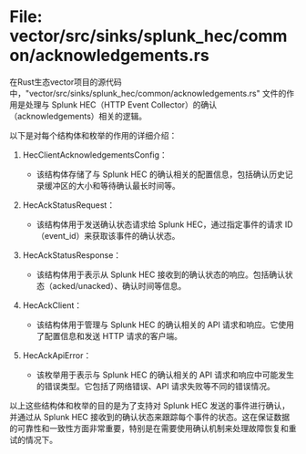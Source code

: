 # File: vector/src/sinks/splunk_hec/common/acknowledgements.rs

在Rust生态vector项目的源代码中，"vector/src/sinks/splunk_hec/common/acknowledgements.rs" 文件的作用是处理与 Splunk HEC（HTTP Event Collector）的确认（acknowledgements）相关的逻辑。

以下是对每个结构体和枚举的作用的详细介绍：

1. HecClientAcknowledgementsConfig：
   - 该结构体存储了与 Splunk HEC 的确认相关的配置信息，包括确认历史记录缓冲区的大小和等待确认最长时间等。

2. HecAckStatusRequest：
   - 该结构体用于发送确认状态请求给 Splunk HEC，通过指定事件的请求 ID（event_id）来获取该事件的确认状态。

3. HecAckStatusResponse：
   - 该结构体用于表示从 Splunk HEC 接收到的确认状态的响应。包括确认状态（acked/unacked）、确认时间等信息。

4. HecAckClient：
   - 该结构体用于管理与 Splunk HEC 的确认相关的 API 请求和响应。它使用了配置信息和发送 HTTP 请求的客户端。

5. HecAckApiError：
   - 该枚举用于表示与 Splunk HEC 的确认相关的 API 请求和响应中可能发生的错误类型。它包括了网络错误、API 请求失败等不同的错误情况。

以上这些结构体和枚举的目的是为了支持对 Splunk HEC 发送的事件进行确认，并通过从 Splunk HEC 接收到的确认状态来跟踪每个事件的状态。这在保证数据的可靠性和一致性方面非常重要，特别是在需要使用确认机制来处理故障恢复和重试的情况下。

